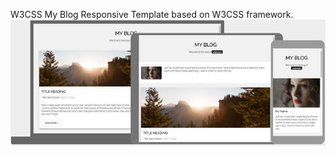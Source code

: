 W3CSS My Blog Responsive Template based on  W3CSS framework.
![screenshot](images/w3css-blog-screenshot.jpg)
